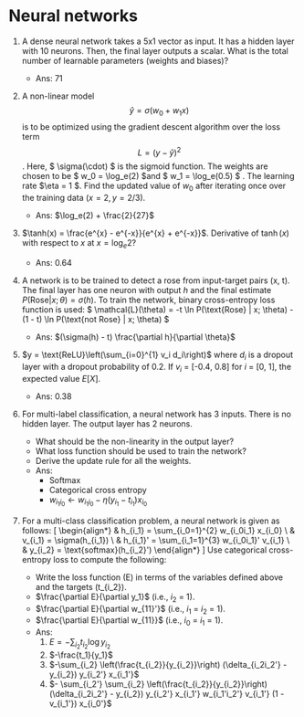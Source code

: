 # Neural networks

1. A dense neural network takes a 5x1 vector as input. It has a hidden layer with 10 neurons. Then, the final layer outputs a scalar. What is the total number of learnable parameters (weights and biases)?
   - Ans: 71

2. A non-linear model $$
\hat{y} = \sigma(w_0 + w_1x)
$$
 is to be optimized using the gradient descent algorithm over the loss term $$
\mathit{L} = (y - \hat{y})^2
$$
. Here, $
\sigma(\cdot)
$
 is the sigmoid function. The weights are chosen to be $ w_0 = \log_e(2)
  $and $ w_1 = \log_e(0.5) $ . The learning rate $\eta = 1 $. Find the updated value of $w_0$ after iterating once over the training data $(x = 2, y = 2/3)$.
   - Ans: $\log_e(2) + \frac{2}{27}$

3. $\tanh(x) = \frac{e^{x} - e^{-x}}{e^{x} + e^{-x}}$. Derivative of $\tanh(x)$ with respect to $x$ at $x = \log_e 2$?
   - Ans: 0.64

4. A network is to be trained to detect a rose from input-target pairs (x, t). The final layer has one neuron with output $h$ and the final estimate $P(\text{Rose} | x; \theta) = \sigma(h)$. To train the network, binary cross-entropy loss function is used:
   $
   \mathcal{L}(\theta) = -t \ln P(\text{Rose} | x; \theta) - (1 - t) \ln P(\text{not Rose} | x; \theta)
   $
   - Ans: $(\sigma(h) - t) \frac{\partial h}{\partial \theta}$

5. $y = \text{ReLU}\left(\sum_{i=0}^{1} v_i d_i\right)$ where $d_i$ is a dropout layer with a dropout probability of 0.2. If $v_i$ = [-0.4, 0.8] for $i$ = [0, 1], the expected value $E\left[ X \right]$.
   - Ans: 0.38

6. For multi-label classification, a neural network has 3 inputs. There is no hidden layer. The output layer has 2 neurons.
   - What should be the non-linearity in the output layer?
   - What loss function should be used to train the network?
   - Derive the update rule for all the weights.
   - Ans:
     - Softmax
     - Categorical cross entropy
     - $w_{i_1i_0} \leftarrow w_{i_1i_0} - \eta(y_{i_1} - t_{i_1})x_{i_0}$

7. For a multi-class classification problem, a neural network is given as follows:
   \[
   \begin{align*}
   & h_{i_1} = \sum_{i_0=1}^{2} w_{i_0i_1} x_{i_0} \\
   & v_{i_1} = \sigma(h_{i_1}) \\
   & h_{i_1}' = \sum_{i_1=1}^{3} w_{i_0i_1}' v_{i_1} \\
   & y_{i_2} = \text{softmax}(h_{i_2}')
   \end{align*}
   \]
   Use categorical cross-entropy loss to compute the following:
   - Write the loss function \(E\) in terms of the variables defined above and the targets \(t_{i_2}\).
   - $\frac{\partial E}{\partial y_1}$ (i.e., $i_2$ = 1).
   - $\frac{\partial E}{\partial w_{11}'}$ (i.e., $i_1$ = $i_2$ = 1).
   - $\frac{\partial E}{\partial w_{11}}$ (i.e., $i_0$ = $i_1$ = 1).
   - Ans:
     1. $E = -\sum_{i_2} t_{i_2} \log y_{i_2}$
     2. $-\frac{t_1}{y_1}$
     3. $-\sum_{i_2} \left(\frac{t_{i_2}}{y_{i_2}}\right) (\delta_{i_2i_2'} - y_{i_2}) y_{i_2'} x_{i_1'}$
     4. $- \sum_{i_2'} \sum_{i_2} \left(\frac{t_{i_2}}{y_{i_2}}\right) (\delta_{i_2i_2'} - y_{i_2}) y_{i_2'} x_{i_1'} w_{i_1'i_2'} v_{i_1'} (1 - v_{i_1'}) x_{i_0'}$
